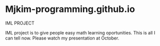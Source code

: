 # Mjkim-programming.github.io

IML PROJECT

IML project is to give people easy math learning oportunities.
This is all I can tell now.
Please watch my presentation at October.
